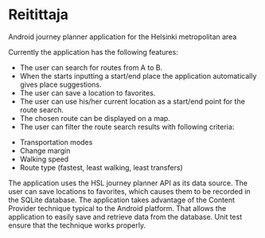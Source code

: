 # Reitittaja
Android journey planner application for the Helsinki metropolitan area

Currently the application has the following features:

* The user can search for routes from A to B.
* When the starts inputting a start/end place the application automatically gives place suggestions.
* The user can save a location to favorites.
* The user can use his/her current location as a start/end point for the route search.
* The chosen route can be displayed on a map.
* The user can filter the route search results with following criteria:
- Transportation modes
- Change margin
- Walking speed
- Route type (fastest, least walking, least transfers)

The application uses the HSL journey planner API as its data source. The user can save locations to favorites, which causes them to be recorded in the SQLite database. The application takes advantage of the Content Provider technique typical to the Android platform. That allows the application to easily save and retrieve data from the database. Unit test ensure that the technique works properly.
